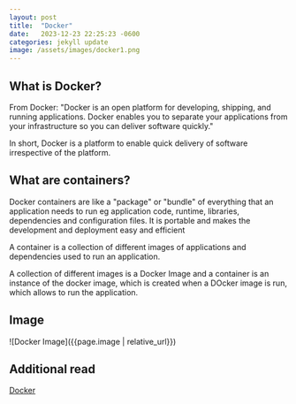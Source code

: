 ```yaml
---
layout: post
title:  "Docker"
date:   2023-12-23 22:25:23 -0600
categories: jekyll update
image: /assets/images/docker1.png
---
```


## What is Docker?
From Docker: "Docker is an open platform for developing, shipping, and running applications. Docker enables you to separate your applications from your infrastructure so you can deliver software quickly."

In short, Docker is a platform to enable quick delivery of software irrespective of the platform.

## What are containers?
Docker containers are like a "package" or "bundle" of everything that an application needs to run eg application code, runtime, libraries, dependencies and configuration files. It is portable and makes the development and deployment easy and efficient

A container is a collection of different images of applications and dependencies used to run an application.

A collection of different images is a Docker Image and a container is an instance of the docker image, which is created when a DOcker image is run, which allows to run the application.

## Image
![Docker Image]({{page.image | relative_url}})


## Additional read
[Docker](https://docs.docker.com/get-started/overview/)
